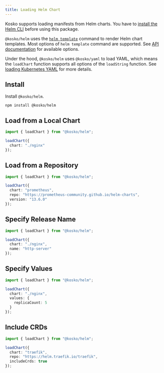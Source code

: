 ```yaml
---
title: Loading Helm Chart
---
```


Kosko supports loading manifests from Helm charts. You have to [install the Helm CLI](https://helm.sh/docs/intro/install/) before using this package.

`@kosko/helm` uses the [`helm template`](https://helm.sh/docs/helm/helm_template/) command to render Helm chart templates. Most options of `helm template` command are supported. See [API documentation](api/modules/kosko_helm.md) for available options.

Under the hood, `@kosko/helm` uses `@kosko/yaml` to load YAML, which means the `loadChart` function supports all options of the `loadString` function. See [loading Kubernetes YAML](loading-kubernetes-yaml.md) for more details.

## Install

Install `@kosko/helm`.

```shell
npm install @kosko/helm
```

## Load from a Local Chart

```ts ts2js
import { loadChart } from "@kosko/helm";

loadChart({
  chart: "./nginx"
});
```

## Load from a Repository

```ts ts2js
import { loadChart } from "@kosko/helm";

loadChart({
  chart: "prometheus",
  repo: "https://prometheus-community.github.io/helm-charts",
  version: "13.6.0"
});
```

## Specify Release Name

```ts ts2js
import { loadChart } from "@kosko/helm";

loadChart({
  chart: "./nginx",
  name: "http-server"
});
```

## Specify Values

```ts ts2js
import { loadChart } from "@kosko/helm";

loadChart({
  chart: "./nginx",
  values: {
    replicaCount: 5
  }
});
```

## Include CRDs

```ts ts2js
import { loadChart } from "@kosko/helm";

loadChart({
  chart: "traefik",
  repo: "https://helm.traefik.io/traefik",
  includeCrds: true
});
```
